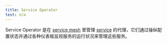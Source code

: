 ```yaml
---
title: Service Operator
test: n/a
---
```

Service Operator 是在 [service mesh](/zh/docs/reference/glossary/#service-mesh) 里管理 [service](/zh/docs/reference/glossary/#service) 的代理，它们通过操纵配置状态并通过各种仪表板监视服务的运行状况来管理这些服务。
